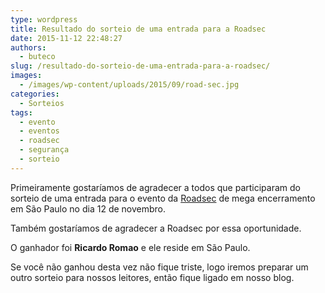 ```yaml
---
type: wordpress
title: Resultado do sorteio de uma entrada para a Roadsec
date: 2015-11-12 22:48:27
authors:
  - buteco
slug: /resultado-do-sorteio-de-uma-entrada-para-a-roadsec/
images:
  - /images/wp-content/uploads/2015/09/road-sec.jpg
categories:
  - Sorteios
tags:
  - evento
  - eventos
  - roadsec
  - segurança
  - sorteio
---
```


Primeiramente gostaríamos de agradecer a todos que participaram do sorteio de uma entrada para o evento da <a href="http://roadsec.com.br/" target="_blank">Roadsec</a> de mega encerramento em São Paulo no dia 12 de novembro.

Também gostaríamos de agradecer a Roadsec por essa oportunidade.

O ganhador foi <strong>Ricardo Romao</strong> e ele reside em São Paulo.

Se você não ganhou desta vez não fique triste, logo iremos preparar um outro sorteio para nossos leitores, então fique ligado em nosso blog.